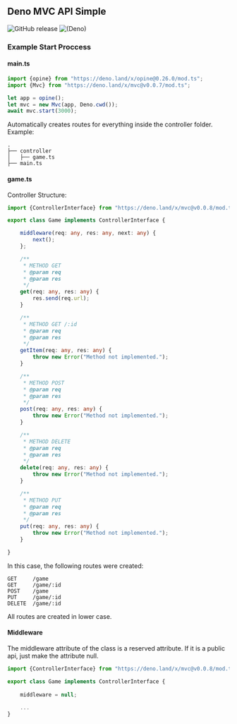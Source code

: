 ## Deno MVC API Simple

![GitHub release](https://img.shields.io/github/release/Krytius/mvc-deno.svg)
![(Deno)](https://img.shields.io/badge/deno-1.5.4-green.svg)

### Example Start Proccess

#### main.ts

```ts
import {opine} from "https://deno.land/x/opine@0.26.0/mod.ts";
import {Mvc} from "https://deno.land/x/mvc@v0.0.7/mod.ts";

let app = opine();
let mvc = new Mvc(app, Deno.cwd());
await mvc.start(3000);
```

Automatically creates routes for everything inside the controller folder.
Example:

    .
    ├── controller
    │   ├── game.ts
    ├── main.ts

#### game.ts

Controller Structure:

```ts
import {ControllerInterface} from "https://deno.land/x/mvc@v0.0.8/mod.ts";

export class Game implements ControllerInterface {

    middleware(req: any, res: any, next: any) {
        next();
    };

    /**
     * METHOD GET
     * @param req
     * @param res
     */
    get(req: any, res: any) {
        res.send(req.url);
    }

    /**
     * METHOD GET /:id
     * @param req
     * @param res
     */
    getItem(req: any, res: any) {
        throw new Error("Method not implemented.");
    }

    /**
     * METHOD POST
     * @param req
     * @param res
     */
    post(req: any, res: any) {
        throw new Error("Method not implemented.");
    }

    /**
     * METHOD DELETE
     * @param req
     * @param res
     */
    delete(req: any, res: any) {
        throw new Error("Method not implemented.");
    }

    /**
     * METHOD PUT
     * @param req
     * @param res
     */
    put(req: any, res: any) {
        throw new Error("Method not implemented.");
    }

}
```

In this case, the following routes were created:

    GET     /game
    GET     /game/:id
    POST    /game
    PUT     /game/:id
    DELETE  /game/:id

All routes are created in lower case.


#### Middleware

The middleware attribute of the class is a reserved attribute. If it is a public api, just make the attribute null.

```ts
import {ControllerInterface} from "https://deno.land/x/mvc@v0.0.8/mod.ts";

export class Game implements ControllerInterface {
    
    middleware = null;
    
    ...
}
```
